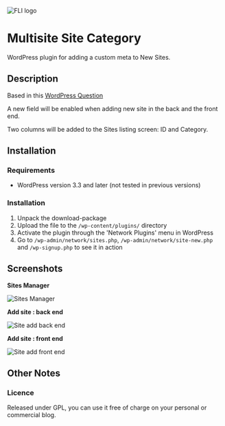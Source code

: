 ![FLI logo](https://github.com/brasofilo/featured-link-image/raw/master/logo.png)

# Multisite Site Category
WordPress plugin for adding a custom meta to New Sites.

## Description
Based in this [WordPress Question](http://wordpress.stackexchange.com/questions/50235/multisite-how-to-add-custom-blog-options-to-new-blog-setup-form)

A new field will be enabled when adding new site in the back and the front end.

Two columns will be added to the Sites listing screen: ID and Category.


## Installation
### Requirements
* WordPress version 3.3 and later (not tested in previous versions)

### Installation
1. Unpack the download-package
1. Upload the file to the `/wp-content/plugins/` directory
1. Activate the plugin through the 'Network Plugins' menu in WordPress
1. Go to `/wp-admin/network/sites.php`, `/wp-admin/network/site-new.php` and `/wp-signup.php` to see it in action


## Screenshots
**Sites Manager**

![Sites Manager](https://github.com/brasofilo/multisite-site-category/raw/master/img/screenshot-1.png)

**Add site : back end**

![Site add back end](https://github.com/brasofilo/multisite-site-category/raw/master/img/screenshot-2.png)

**Add site : front end**

![Site add front end](https://github.com/brasofilo/multisite-site-category/raw/master/img/screenshot-3.png)


## Other Notes
### Licence
Released under GPL, you can use it free of charge on your personal or commercial blog.